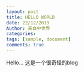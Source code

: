 ```yaml
---
layout: post
title: HELLO WORLD
date: 22/12/2019
Author: 来自中世界
categories: 
tags: [sample, document]
comments: true
---
```


Hello... 这是一个很奇怪的blog


